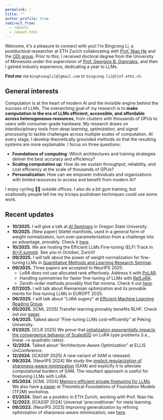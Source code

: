 ```yaml
---
permalink: /
title: ""
author_profile: true
redirect_from: 
  - /about/
  - /about.html
---
```

Welcome, it's a pleasure to connect with you! I'm Bingcong Li, a postdoctoral researcher at ETH Zurich collaborating with [Prof. Niao He](https://odi.inf.ethz.ch/niaohe) and the [ODI group](https://odi.inf.ethz.ch/). Prior to this, I received doctoral degree from the University of Minnesota under the supervision of [Prof. Georgios B. Giannakis](https://sites.google.com/umn.edu/giannakis/home), and then I gained industry experience, dedicating a year to LLMs.


**Find me** via `bingtsongli[@]gmail.com` or `bingcong.li[@]inf.ethz.ch`.


General interests
-----------


Computation is at the heart of modern AI and the invisible engine behind the success of LLMs.
The overarching goal of my research is to **make computation in the era of LLMs efficient, accessible, and affordable across heterogeneous resources**, from clusters with thousands of GPUs to users with consumer-grade hardware. My research draws on interdisciplinary tools from *deep learning*, *optimization*, and *signal processing* to tackle challenges across multiple scales of computation. At every stage, I develop theoretically grounded methods so that the resulting systems are more explainable. I focus on three questions:


- **Foundations of computing**: Which architectures and training strategies deliver the best accuracy and efficiency?
- **Scaling computation up**: How do we sustain throughput, reliability, and cost efficiency at the scale of thousands of GPUs?
- **Personalization**: How can we empower individuals and organizations with limited resources to access and benefit from modern AI?


I enjoy cycling 🚴🏻 outside offices. I also do a bit gym training, but ocationally people tell me my triceps pushdown techniques could use some work.


Recent updates
-----------
- **10/2025.** I will give a talk at [AI Seminars](https://engineering.oregonstate.edu/EECS/research/AI-seminars) in Oregon State University.
- **10/2025.** [New paper] Stiefel manifolds, used in a general form of weight normalization, turn over-parameterization from a challenge into an advantage, provably. Check it [here](https://arxiv.org/pdf/2510.01175).
- **10/2025.** We are hosting the Efficient LLMs Fine-tuning (ELF) Track in [AI+X summit](https://www.plusx.ai/). See you in October, Zurich!
- **09/2025.** I will talk about the power of weight normalization for fine-tuning LLMs in [Quantitative Methods and Learning Research Seminar](https://www.unisg.ch/en/university/schools/school-of-economics-and-poltical-science-seps-hsg/research/quantitative-methods-and-learning/).
- **09/2025.** Three papers are accepted to NeurIPS 2025:
	- LoRA does not use allocated rank effectively. Address it with [PoLAR](https://arxiv.org/abs/2506.03133).
	- Handling symmetries for faster fine-tuning of LLMs with [RefLoRA](https://arxiv.org/abs/2505.18877).
	- Zeroth-order methods provably find flat minima. Check it out [here](https://arxiv.org/pdf/2506.05454).
- **07/2025.** I will talk about Riemannian optimization and its provable merits for fine-tuning LLMs in EUROPT 2025.
- **06/2025.** I will talk about "LoRA sugery" at [Efficient Machine Learning Reading Group](https://sites.google.com/view/efficientml).
- **05/2025.** [ICML 2025] Transfer learning provably benefits RLHF. Check out our [paper](https://arxiv.org/abs/2502.19255v3).
- **04/2025.** Talked about "Fine-tuning LLMs cost-efficiently" at Peking University.
- **01/2025.** [ICLR 2025] We prove that [initialization exponentially impacts the convergence behavior of ScaledGD](https://arxiv.org/abs/2410.18965) on LoRA type problems (i.e., linear --> quadratic rates). 
- **12/2024.** Talked about "Architecture-Aware Optimization" at ELLIS UnConference.
- **12/2024.** [ICASSP 2025] A new variant of SAM is released.
- **09/2024.** [NeurIPS 2024] We study the [implicit regularization of sharpness-aware minimization](https://arxiv.org/abs/2410.14802) (SAM) and explicify it to alleviate computational burdern of SAM. The resultant approach is useful for finetuning LLMs with LoRA.
- **05/2024.** [ICML 2024] [Memory-efficient private finetuning for LLMs](https://arxiv.org/pdf/2310.09639). We also have [a paper](https://openreview.net/pdf?id=chI7jvNkwK) at Theoretical Foundations of Foundation Models (TF2M) workshop. 
- **01/2024.** Start as a postdoc in ETH Zurich, working with Prof. Niao He. 
- **12/2023.** [ICASSP 2024] Universal 'preconditioner' for meta learning.
- **09/2023.** [NeurIPS 2023] Improving generalization by refining optimization of sharpness-aware minimization; see [here](https://arxiv.org/abs/2309.15639).
